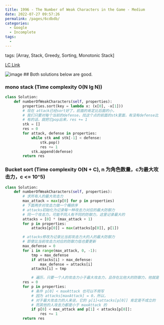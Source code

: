 ```yaml
---
title: 1996 - The Number of Weak Characters in the Game - Medium
date: 2022-07-27 09:57:26
permalink: /pages/6cdbdb/
categories:
  - Google
  - Incomplete
tags:
  - 
---
```

tags: [Array, Stack, Greedy, Sorting, Monotonic Stack]

[LC Link](https://leetcode.cn/problems/the-number-of-weak-characters-in-the-game/)

<img alt="image" src="https://user-images.githubusercontent.com/41789327/182080821-96e08133-c661-406d-bcba-39ebff9d60e8.png">
## Both solutions below are good. 

###  mono stack  (Time complexity O(N lg N))

```python
class Solution:
	def numberOfWeakCharacters(self, properties):
		properties.sort(key = lambda x: (x[0], -x[1]))
		# 现在 attack已经sort好了，前面的肯定比后面的小，
		# 我们只要对每个当前的defense，找这个点的前面的stk里面，有没有defense比当前点小的元素，
		# 有的话，就把它pop出来，res += 1
		stk = []
		res = 0
		for attack, defense in properties:
			while stk and stk[-1] < defense:
				stk.pop()
				res += 1
			stk.append(defense)
		return res
```

### Bucket sort  (Time complexity O(N  + C), n 为角色数量，c为最大攻击力，c <= 10^5)

```python
class Solution:
    def numberOfWeakCharacters(self, properties):
        # 求所有人的最大攻击力  
        max_attack = max(p[0] for p in properties)
        # 下面两步对攻击力做一个桶排序  
        # attacks初始化为记录每一种攻击力对应的最大防御力        
        # 同一个攻击力，可能不同人有不同的防御力，这里记录最大的       
        attacks = [0] * (max_attack + 1)  
        for p in properties:
            attacks[p[0]] = max(attacks[p[0]], p[1])

        # attacks修改为记录比当前攻击力大的人的最大防御力  
        # 即使比当前攻击力对应的防御力低也要更新        
        max_defense = 0  
        for i in range(max_attack, 0, -1):
            tmp = max_defense
            if attacks[i] > max_defense:
                max_defense = attacks[i]
            attacks[i] = tmp

            # 遍历，只要一个人的攻击力小于最大攻击力，且存在比他大的防御力，他就是弱角色  
        res = 0
        for p in properties:
            # 条件 p[0] < maxAttack 也可以不用写  
            # 因为 attacks[maxAttack] = 0，所以，            
            # 对于最大攻击力的人来说，它的 p[1]<attacks[p[0]] 肯定是不成立的            
            # 而其他的人攻击力都是小于 maxAttack 的           
            if p[0] < max_attack and p[1] < attacks[p[0]]:
                res += 1
        return res
```
